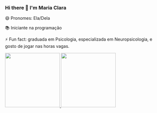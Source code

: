 ### Hi there 👋 I'm Maria Clara

😄 Pronomes: Ela/Dela<p>
  
📚 Iniciante na programação 

⚡ Fun fact: graduada em Psicologia, especializada em Neuropsicologia, e gosto de jogar nas horas vagas. <p>

<div>
<a href="https://github.com/mclarar">
<img height="180em" src="https://github-readme-stats.vercel.app/api/top-langs/?username=mclarar&layout=compact&langs_count=7&theme=dracula"/>
<img height="180em" src="https://github-readme-stats.vercel.app/api?username=mclarar&show_icons=true&theme=dracula&include_all_commits=true&count_private=true"/>
</div>
  


<!--
**mclarar/mclarar** is a ✨ _special_ ✨ repository because its `README.md` (this file) appears on your GitHub profile.

Here are some ideas to get you started:

- 🔭 I’m currently working on ...
- 🌱 I’m currently learning ...
- 👯 I’m looking to collaborate on ...
- 🤔 I’m looking for help with ...
- 💬 Ask me about ...
- 📫 How to reach me: ...
- 😄 Pronouns: She/Her
- ⚡ Fun fact: ...
-->
